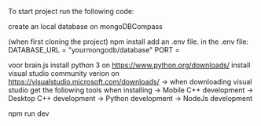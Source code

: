 To start project run the following code:

create an local database on mongoDBCompass

(when first cloning the project)
npm install
add an .env file.
in the .env file:
DATABASE_URL = "yourmongodb/database"
PORT = 

voor brain.js
install python 3 on https://www.python.org/downloads/
install visual studio community verion on https://visualstudio.microsoft.com/downloads/
-> when downloading visual studio get the following tools when installing
    -> Mobile C++ development
    -> Desktop C++ development
    -> Python development
    -> NodeJs development

npm run dev
